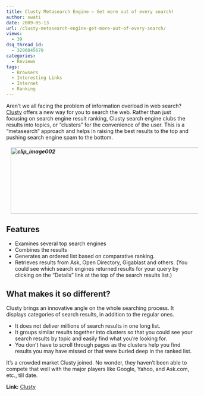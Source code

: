 ```yaml
---
title: Clusty Metasearch Engine – Get more out of every search!
author: swati
date: 2009-05-13
url: /clusty-metasearch-engine-get-more-out-of-every-search/
views:
  - 39
dsq_thread_id:
  - 3206045670
categories:
  - Reviews
tags:
  - Browsers
  - Interesting Links
  - Internet
  - Ranking
---
```

Aren’t we all facing the problem of information overload in web search? <a href="http://www.clusty.com/" onclick="_gaq.push(['_trackEvent', 'outbound-article', 'http://www.clusty.com/', 'Clusty']);" >Clusty</a> offers a new way for you to search the web. Rather than just focusing on search engine result ranking, Clusty search engine clubs the results into topics, or “clusters” for the convenience of the user. This is a “metasearch” approach and helps in raising the best results to the top and pushing search engine spam to the bottom.

##### <img class="aligncenter wp-image-54597" style="border: 0pt none" src="http://cdn.devilsworkshop.org/files/2009/05/clip-image00234.jpg" border="0" alt="clip_image002" hspace="12" width="515" height="178" />

## Features

  * Examines several top search engines
  * Combines the results
  * Generates an ordered list based on comparative ranking.
  * Retrieves results from Ask, Open Directory, Gigablast and others. (You could see which search engines returned results for your query by clicking on the “Details” link at the top of the search results list.)

## What makes it so different?

Clusty brings an innovative angle on the whole searching process. It displays categories of search results, in addition to the regular ones.

  * It does not deliver millions of search results in one long list.
  * It groups similar results together into clusters so that you could see your search results by topic and easily find what you’re looking for.
  * You don’t have to scroll through pages as the clusters help you find results you may have missed or that were buried deep in the ranked list.

It’s a crowded market Clusty joined. No wonder, they haven&#8217;t been able to compete that well with the major players like Google, Yahoo, and Ask.com, etc., till date.

**Link:** <a href="http://www.clusty.com/" onclick="_gaq.push(['_trackEvent', 'outbound-article', 'http://www.clusty.com/', 'Clusty']);" >Clusty</a>
